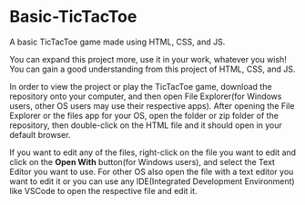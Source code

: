 # Basic-TicTacToe
A basic TicTacToe game made using HTML, CSS, and JS.

You can expand this project more, use it in your work, whatever you wish! You can gain a good understanding from this project of HTML, CSS, and JS.

In order to view the project or play the TicTacToe game, download the repository onto your computer, and then open File Explorer(for Windows users, other OS users may use their respective apps). After opening the File Explorer or the files app for your OS, open the folder or zip folder of the repository, then double-click on the HTML file and it should open in your default browser.

If you want to edit any of the files, right-click on the file you want to edit and click on the **Open With** button(for Windows users), and select the Text Editor you want to use. For other OS also open the file with a text editor you want to edit it or you can use any IDE(Integrated Development Environment) like VSCode to open the respective file and edit it.
